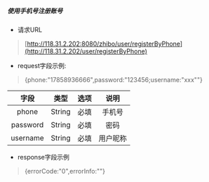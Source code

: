 ##### 使用手机号注册账号

* 请求URL

> [http://118.31.2.202:8080/zhibo/user/registerByPhone](http://118.31.2.202/user/registerByPhone)

* request字段示例:

> {phone:"17858936666",password:"123456;username:"xxx""}

| 字段 | 类型 | 选项 | 说明 |
| :---: | :---: | :---: | :---: |
| phone | String | 必填 | 手机号 |
| password | String | 必填 | 密码 |
| username | String | 必填 | 用户昵称 |

* response字段示例

> {errorCode:"0",errorInfo:""}



